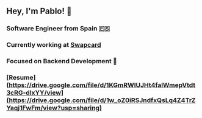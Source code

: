## Hey, I'm Pablo! 👋

### Software Engineer from Spain 🇪🇸
### Currently working at [Swapcard](swapcard.com)
### Focused on Backend Development 🤖
### [Resume](https://drive.google.com/file/d/1KGmRWIUJHt4falWmepVtdt3cRG-dIxYY/view](https://drive.google.com/file/d/1w_oZ0iRSJndfxQsLq4Z4TrZYaqj1FwFm/view?usp=sharing)
